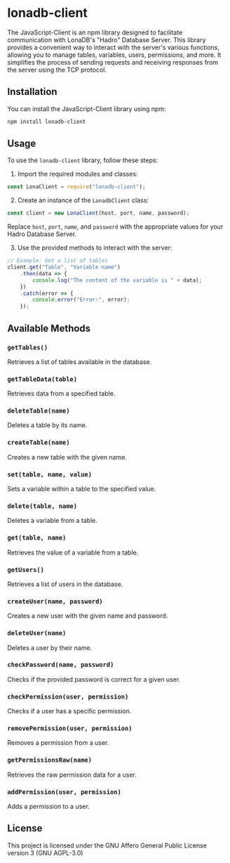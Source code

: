 # lonadb-client

The JavaScript-Client is an npm library designed to facilitate communication with LonaDB's "Hadro" Database Server. This library provides a convenient way to interact with the server's various functions, allowing you to manage tables, variables, users, permissions, and more. It simplifies the process of sending requests and receiving responses from the server using the TCP protocol.

## Installation

You can install the JavaScript-Client library using npm:

```bash
npm install lonadb-client
```

## Usage

To use the `lonadb-client` library, follow these steps:

1. Import the required modules and classes:

```javascript
const LonaClient = require("lonadb-client");
```

2. Create an instance of the `LonadbClient` class:

```javascript
const client = new LonaClient(host, port, name, password);
```

Replace `host`, `port`, `name`, and `password` with the appropriate values for your Hadro Database Server.

3. Use the provided methods to interact with the server:

```javascript
// Example: Get a list of tables
client.get("Table", "Variable name")
    .then(data => {
        console.log("The content of the variable is " + data);
    })
    .catch(error => {
        console.error("Error:", error);
    });
```

## Available Methods

### `getTables()`

Retrieves a list of tables available in the database.

### `getTableData(table)`

Retrieves data from a specified table.

### `deleteTable(name)`

Deletes a table by its name.

### `createTable(name)`

Creates a new table with the given name.

### `set(table, name, value)`

Sets a variable within a table to the specified value.

### `delete(table, name)`

Deletes a variable from a table.

### `get(table, name)`

Retrieves the value of a variable from a table.

### `getUsers()`

Retrieves a list of users in the database.

### `createUser(name, password)`

Creates a new user with the given name and password.

### `deleteUser(name)`

Deletes a user by their name.

### `checkPassword(name, password)`

Checks if the provided password is correct for a given user.

### `checkPermission(user, permission)`

Checks if a user has a specific permission.

### `removePermission(user, permission)`

Removes a permission from a user.

### `getPermissionsRaw(name)`

Retrieves the raw permission data for a user.

### `addPermission(user, permission)`

Adds a permission to a user.

## License

This project is licensed under the GNU Affero General Public License version 3 (GNU AGPL-3.0)
